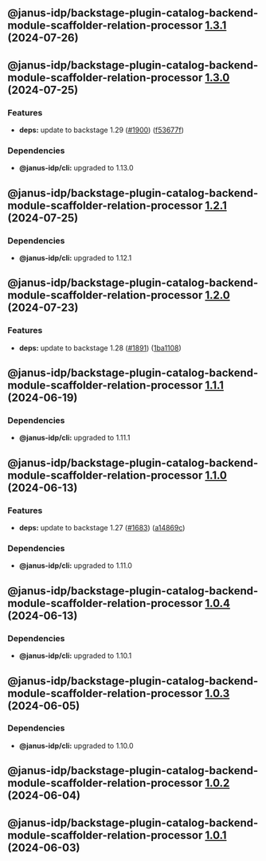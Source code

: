 ## @janus-idp/backstage-plugin-catalog-backend-module-scaffolder-relation-processor [1.3.1](https://github.com/janus-idp/backstage-plugins/compare/@janus-idp/backstage-plugin-catalog-backend-module-scaffolder-relation-processor@1.3.0...@janus-idp/backstage-plugin-catalog-backend-module-scaffolder-relation-processor@1.3.1) (2024-07-26)

## @janus-idp/backstage-plugin-catalog-backend-module-scaffolder-relation-processor [1.3.0](https://github.com/janus-idp/backstage-plugins/compare/@janus-idp/backstage-plugin-catalog-backend-module-scaffolder-relation-processor@1.2.1...@janus-idp/backstage-plugin-catalog-backend-module-scaffolder-relation-processor@1.3.0) (2024-07-25)


### Features

* **deps:** update to backstage 1.29 ([#1900](https://github.com/janus-idp/backstage-plugins/issues/1900)) ([f53677f](https://github.com/janus-idp/backstage-plugins/commit/f53677fb02d6df43a9de98c43a9f101a6db76802))



### Dependencies

* **@janus-idp/cli:** upgraded to 1.13.0

## @janus-idp/backstage-plugin-catalog-backend-module-scaffolder-relation-processor [1.2.1](https://github.com/janus-idp/backstage-plugins/compare/@janus-idp/backstage-plugin-catalog-backend-module-scaffolder-relation-processor@1.2.0...@janus-idp/backstage-plugin-catalog-backend-module-scaffolder-relation-processor@1.2.1) (2024-07-25)



### Dependencies

* **@janus-idp/cli:** upgraded to 1.12.1

## @janus-idp/backstage-plugin-catalog-backend-module-scaffolder-relation-processor [1.2.0](https://github.com/janus-idp/backstage-plugins/compare/@janus-idp/backstage-plugin-catalog-backend-module-scaffolder-relation-processor@1.1.1...@janus-idp/backstage-plugin-catalog-backend-module-scaffolder-relation-processor@1.2.0) (2024-07-23)


### Features

* **deps:** update to backstage 1.28 ([#1891](https://github.com/janus-idp/backstage-plugins/issues/1891)) ([1ba1108](https://github.com/janus-idp/backstage-plugins/commit/1ba11088e0de60e90d138944267b83600dc446e5))

## @janus-idp/backstage-plugin-catalog-backend-module-scaffolder-relation-processor [1.1.1](https://github.com/janus-idp/backstage-plugins/compare/@janus-idp/backstage-plugin-catalog-backend-module-scaffolder-relation-processor@1.1.0...@janus-idp/backstage-plugin-catalog-backend-module-scaffolder-relation-processor@1.1.1) (2024-06-19)



### Dependencies

* **@janus-idp/cli:** upgraded to 1.11.1

## @janus-idp/backstage-plugin-catalog-backend-module-scaffolder-relation-processor [1.1.0](https://github.com/janus-idp/backstage-plugins/compare/@janus-idp/backstage-plugin-catalog-backend-module-scaffolder-relation-processor@1.0.4...@janus-idp/backstage-plugin-catalog-backend-module-scaffolder-relation-processor@1.1.0) (2024-06-13)


### Features

* **deps:** update to backstage 1.27 ([#1683](https://github.com/janus-idp/backstage-plugins/issues/1683)) ([a14869c](https://github.com/janus-idp/backstage-plugins/commit/a14869c3f4177049cb8d6552b36c3ffd17e7997d))



### Dependencies

* **@janus-idp/cli:** upgraded to 1.11.0

## @janus-idp/backstage-plugin-catalog-backend-module-scaffolder-relation-processor [1.0.4](https://github.com/janus-idp/backstage-plugins/compare/@janus-idp/backstage-plugin-catalog-backend-module-scaffolder-relation-processor@1.0.3...@janus-idp/backstage-plugin-catalog-backend-module-scaffolder-relation-processor@1.0.4) (2024-06-13)



### Dependencies

* **@janus-idp/cli:** upgraded to 1.10.1

## @janus-idp/backstage-plugin-catalog-backend-module-scaffolder-relation-processor [1.0.3](https://github.com/janus-idp/backstage-plugins/compare/@janus-idp/backstage-plugin-catalog-backend-module-scaffolder-relation-processor@1.0.2...@janus-idp/backstage-plugin-catalog-backend-module-scaffolder-relation-processor@1.0.3) (2024-06-05)



### Dependencies

* **@janus-idp/cli:** upgraded to 1.10.0

## @janus-idp/backstage-plugin-catalog-backend-module-scaffolder-relation-processor [1.0.2](https://github.com/janus-idp/backstage-plugins/compare/@janus-idp/backstage-plugin-catalog-backend-module-scaffolder-relation-processor@1.0.1...@janus-idp/backstage-plugin-catalog-backend-module-scaffolder-relation-processor@1.0.2) (2024-06-04)

## @janus-idp/backstage-plugin-catalog-backend-module-scaffolder-relation-processor [1.0.1](https://github.com/janus-idp/backstage-plugins/compare/@janus-idp/backstage-plugin-catalog-backend-module-scaffolder-relation-processor@1.0.0...@janus-idp/backstage-plugin-catalog-backend-module-scaffolder-relation-processor@1.0.1) (2024-06-03)
